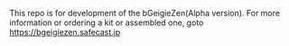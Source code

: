 This repo is for development of the bGeigieZen(Alpha version).
For more information or ordering a kit or assembled one, goto https://bgeigiezen.safecast.jp
